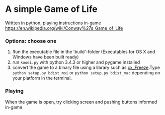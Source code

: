 # A simple Game of Life
 Written in python, playing instructions in-game
 https://en.wikipedia.org/wiki/Conway%27s_Game_of_Life
 
### Options: choose one

 1. Run the executable file in the 'build'-folder (Executables for OS X and Windows have been built ready)
 2. run `koodi.py` with python 3.4.3 or higher and pygame installed
 3. convert the game to a binary file using a library such as [cx_Freeze](http://cx-freeze.sourceforge.net).Type `python setup.py bdist_msi` or `python setup.py bdist_mac` depending on your platform in the terminal.

### Playing
 When the game is open, try clicking screen and pushing buttons informed in-game
